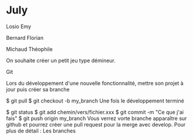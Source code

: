 # July 

Losio Emy

Bernard Florian

Michaud Théophile


On souhaite créer un petit jeu type démineur.


Git

Lors du développement d'une nouvelle fonctionnalité, mettre son projet à jour puis créer sa branche

$ git pull
$ git checkout -b my_branch
Une fois le développement terminé

$ git status
$ git add chemin/vers/fichier.xxx
$ git commit -m "Ce que j'ai fais"
$ git push origin my_branch
Vous verrez vorte branche apparaître sur github et pourrez créer une pull request pour la merge avec develop. Pour plus de détail : Les branches


